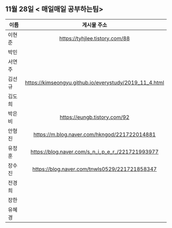 ## 11월 28일  < 매일매일 공부하는팀>

| 이름   |                      게시물 주소                       |
| ------ | :----------------------------------------------------: |
| 이현준 |             https://tyhjlee.tistory.com/88             |
| 박민   |                                                        |
| 서연주 |                                                        |
| 김선규 | https://kimseongyu.github.io/everystudy/2019_11_4.html |
| 김도희 |                                                        |
| 박은비 |              https://eungb.tistory.com/92              |
| 안형진 |      https://m.blog.naver.com/hkngod/221722014881      |
| 유정훈 |    https://blog.naver.com/s_n_i_p_e_r_/221721993977    |
| 장수진 |     https://blog.naver.com/tnwls0529/221721858347      |
| 전경희 |                                                        |
| 장한   |                                                        |
| 유혜경 |                                                        |

